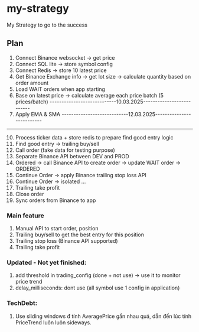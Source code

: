 # my-strategy
My Strategy to go to the success

## Plan
1. Connect Binance websocket -> get price                                                        
2. Connect SQL lite -> store symbol config
3. Connect Redis -> store 10 latest price
4. Get Binance Exchange info -> get lot size -> calculate quantity based on order amount
5. Load WAIT orders when app starting
6. Base on latest price -> calculate average each price batch (5 prices/batch)
----------------------------10.03.2025--------------------------
7. Apply EMA & SMA
----------------------------12.03.2025--------------------------
   
-------------------------------------------------------------------------------------------


10. Process ticker data + store redis to prepare find good entry logic
11. Find good entry -> trailing buy/sell
12. Call order (fake data for testing purpose) 
13. Separate Binance API between DEV and PROD
14. Ordered -> call Binance API to create order -> update WAIT order -> ORDERED
15. Continue Order -> apply Binance trailing stop loss API
16. Continue Order -> isolated ...
17. Trailing take profit
18. Close order
19. Sync orders from Binance to app

### Main feature
1. Manual API to start order, position 
2. Trailing buy/sell to get the best entry for this position
3. Trailing stop loss (Binance API supported)
4. Trailing take profit

### Updated - Not yet finished:
1. add threshold in trading_config (done + not use) -> use it to monitor price trend
2. delay_milliseconds: dont use (all symbol use 1 config in application)

### TechDebt:
1. Use sliding windows đ tính AveragePrice gần nhau quá, dẫn đến lúc tính PriceTrend luôn luôn sideways. 
